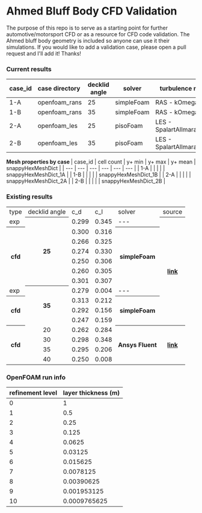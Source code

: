 # Ahmed Bluff Body CFD Validation
The purpose of this repo is to serve as a starting point for further automotive/motorsport CFD or as a resource for CFD code validation. The Ahmed bluff body geometry is included so anyone can use it their simulations. If you would like to add a validation case, please open a pull request and I'll add it! Thanks!

### Current results

| case_id | case directory | decklid angle | solver | turbulence model | c_d | c_l |
| --- | :--- | --- | --- | --- | --- | --- |
| 1-A | openfoam_rans | 25 | simpleFoam | RAS - kOmegaSST | | |
| 1-B | openfoam_rans | 35 | simpleFoam | RAS - kOmegaSST | | |
| 2-A | openfoam_les | 25 | pisoFoam | LES - SpalartAllmarasDDES | | |
| 2-B | openfoam_les | 35 | pisoFoam | LES - SpalartAllmarasDDES | | |

<b>Mesh properties by case </b>
| case_id | cell count | y+ min | y+ max | y+ mean |  snappyHexMeshDict |
| --- | --- | --- | --- | --- | --- |
| 1-A | | | | | snappyHexMeshDict_1A |
| 1-B | | | | | snappyHexMeshDict_1B |
| 2-A | | | | | snappyHexMeshDict_2A |
| 2-B | | | | | snappyHexMeshDict_2B |


### Existing results
<table style="width:100%">
  <tr>
    <td>type</td>
    <td>decklid angle</td>
    <td>c_d</td>
    <td>c_l</td>
    <td>solver</td>
    <td>source</td>
  </tr>
  <tr>
    <td>exp</td>
    <th rowspan="7">25</th>
    <td>0.299</td>
    <td>0.345</td>
    <td>---</td>
    <th rowspan="11"><a href="https://online.tugraz.at/tug_online/voe_main2.getVollText?pDocumentNr=81599">link</a></th>
  </tr>
  <tr>
    <th rowspan="6">cfd</th>
    <td>0.300</td>
    <td>0.316</td>
    <th rowspan="6">simpleFoam</th>
  </tr>
  <tr>
    <td>0.266</td>
    <td>0.325</td>
  </tr>
  <tr>
    <td>0.274</td>
    <td>0.330</td>
  </tr>
  <tr>
    <td>0.250</td>
    <td>0.306</td>
  </tr>
  <tr>
    <td>0.260</td>
    <td>0.305</td>
  </tr>
  <tr>
    <td>0.301</td>
    <td>0.307</td>
  </tr>
  <tr>
    <td>exp</td>
    <th rowspan="4">35</td>
    <td>0.279</td>
    <td>0.004</td>
    <td>---</td>
  <tr>
    <th rowspan="3">cfd</th>
    <td>0.313</td>
    <td>0.212</td>
    <th rowspan="3">simpleFoam</th>
  </tr>
  <tr>
    <td>0.292</td>
    <td>0.156</td>
  </tr>
  <tr>
    <td>0.247</td>
    <td>0.159</td>
  </tr>
  <tr>
    <th rowspan="4">cfd</th>
    <td align="center">20</td>
    <td>0.262</td>
    <td>0.284</td>
    <th rowspan="4">Ansys Fluent</th>
    <th rowspan="4"><a href="http://www.iosrjournals.org/iosr-jmce/papers/vol12-issue4/Version-3/M012438794.pdf">link</a></th>
  </tr>
  <tr>
    <td align="center">30</td>
    <td>0.298</td>
    <td>0.348</td>
  </tr>
  <tr>
    <td align="center">35</td>
    <td>0.295</td>
    <td>0.206</td>
  </tr>
  <tr>
    <td align="center">40</td>
    <td>0.250</td>
    <td>0.008</td>
  </tr>
</table>

### OpenFOAM run info
| refinement level | layer thickness (m) |
| --- | --- |
| 0 | 1 |
| 1	| 0.5 |
| 2	| 0.25 |
| 3	| 0.125 |
| 4	| 0.0625 |
| 5	| 0.03125 |
| 6	| 0.015625 |
| 7	| 0.0078125 |
| 8	| 0.00390625 |
| 9	| 0.001953125 |
| 10 | 0.0009765625 |
